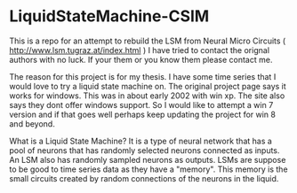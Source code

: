 LiquidStateMachine-CSIM
=======================

This is a repo for an attempt to rebuild the LSM from Neural Micro Circuits ( http://www.lsm.tugraz.at/index.html )
I have tried to contact the orignal authors with no luck. If your them or you know them please contact me.

The reason for this project is for my thesis. I have some time series that I would love to try a liquid state machine on.
The original project page says it works for windows. This was in about early 2002 with win xp. The site also says they dont offer 
windows support. 
So I would like to attempt a win 7 version and if that goes well perhaps keep updating the project for win 8 and beyond.

What is a Liquid State Machine?
It is a type of neural network that has a pool of neurons that has randomly selected neurons connected as inputs. An LSM
also has randomly sampled neurons as outputs. LSMs are suppose to be good to time series data as they have a "memory".
This memory is the small circuits created by random connections of the neurons in the liquid.

